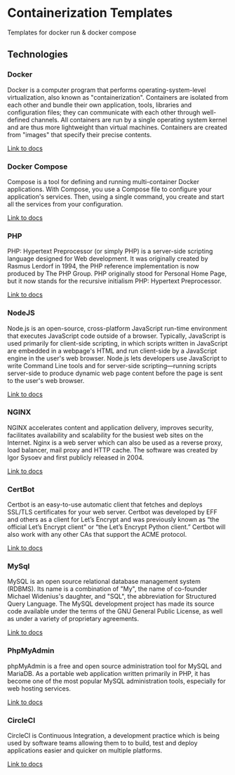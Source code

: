 # Containerization Templates

Templates for docker run & docker compose

## Technologies

### Docker

Docker is a computer program that performs operating-system-level virtualization, also known as "containerization". Containers are isolated from each other and bundle their own application, tools, libraries and configuration files; they can communicate with each other through well-defined channels. All containers are run by a single operating system kernel and are thus more lightweight than virtual machines. Containers are created from "images" that specify their precise contents.

[Link to docs](https://docs.docker.com/)

### Docker Compose

Compose is a tool for defining and running multi-container Docker applications. With Compose, you use a Compose file to configure your application's services. Then, using a single command, you create and start all the services from your configuration.

[Link to docs](https://docs.docker.com/compose/)

### PHP

PHP: Hypertext Preprocessor (or simply PHP) is a server-side scripting language designed for Web development. It was originally created by Rasmus Lerdorf in 1994, the PHP reference implementation is now produced by The PHP Group. PHP originally stood for Personal Home Page, but it now stands for the recursive initialism PHP: Hypertext Preprocessor.

[Link to docs](http://php.net/docs.php/)

### NodeJS

Node.js is an open-source, cross-platform JavaScript run-time environment that executes JavaScript code outside of a browser. Typically, JavaScript is used primarily for client-side scripting, in which scripts written in JavaScript are embedded in a webpage's HTML and run client-side by a JavaScript engine in the user's web browser. Node.js lets developers use JavaScript to write Command Line tools and for server-side scripting—running scripts server-side to produce dynamic web page content before the page is sent to the user's web browser.

[Link to docs](https://nodejs.org/en/docs/)

### NGINX

NGINX accelerates content and application delivery, improves security, facilitates availability and scalability for the busiest web sites on the Internet. Nginx is a web server which can also be used as a reverse proxy, load balancer, mail proxy and HTTP cache. The software was created by Igor Sysoev and first publicly released in 2004.

[Link to docs](https://nginx.org/en/docs/)

### CertBot

Certbot is an easy-to-use automatic client that fetches and deploys SSL/TLS certificates for your web server. Certbot was developed by EFF and others as a client for Let’s Encrypt and was previously known as “the official Let’s Encrypt client” or “the Let’s Encrypt Python client.” Certbot will also work with any other CAs that support the ACME protocol.

[Link to docs](https://certbot.eff.org/docs/)

### MySql

MySQL is an open source relational database management system (RDBMS). Its name is a combination of "My", the name of co-founder Michael Widenius's daughter, and "SQL", the abbreviation for Structured Query Language. The MySQL development project has made its source code available under the terms of the GNU General Public License, as well as under a variety of proprietary agreements.

[Link to docs](https://dev.mysql.com/doc/)

### PhpMyAdmin

phpMyAdmin is a free and open source administration tool for MySQL and MariaDB. As a portable web application written primarily in PHP, it has become one of the most popular MySQL administration tools, especially for web hosting services.

[Link to docs](https://www.phpmyadmin.net/docs/)

### CircleCI

CircleCI is Continuous Integration, a development practice which is being used by software teams allowing them to to build, test and deploy applications easier and quicker on multiple platforms.

[Link to docs](https://circleci.com/docs/)
